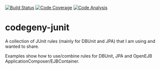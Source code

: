 [![Build Status](https://travis-ci.org/codegeny/codegeny-junit.png)](https://travis-ci.org/codegeny/codegeny-junit)
[![Code Coverage](https://codecov.io/gh/codegeny/codegeny-junit/branch/master/graph/badge.svg)](https://codecov.io/gh/codegeny/codegeny-junit/branch/master)
[![Code Analysis](https://api.codacy.com/project/badge/Grade/727060bc23ae406f836f76fac448a01f)](https://www.codacy.com/app/codegeny/codegeny-junit)

# codegeny-junit

A collection of JUnit rules (mainly for DBUnit and JPA) that I am using and wanted to share.

Examples show how to use/combine rules for DBUnit, JPA and OpenEJB ApplicationComposer/EJBContainer.
